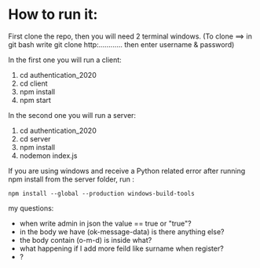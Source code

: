 # How to run it:

First clone the repo, then you will need 2 terminal windows.
(To clone ==> in git bash write git clone http:............ then enter username & password)

In the first one you will run a client:

1) cd authentication_2020
2) cd client
3) npm install
4) npm start

In the second one you will run a server:

1) cd authentication_2020
2) cd server
3) npm install
4) nodemon index.js

If you are using windows and receive a Python related 
error after running npm install from the server folder,
run : 

```
npm install --global --production windows-build-tools
```


my questions:
- when write admin in json the value == true or "true"?
- in the body we have (ok-message-data) is there anything else?
- the body contain (o-m-d) is inside what?
- what happening if I add more feild like surname when register?
- ?






